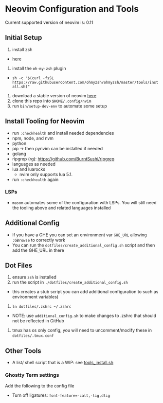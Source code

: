 # Neovim Configuration and Tools

Current supported version of neovim is: 0.11

## Initial Setup
1. install zsh
  - [here](https://github.com/ohmyzsh/ohmyzsh/wiki/Installing-ZSH)
1. install the `oh-my-zsh` plugin
  - `sh -c "$(curl -fsSL https://raw.githubusercontent.com/ohmyzsh/ohmyzsh/master/tools/install.sh)"`
1. download a stable version of neovim [here](https://github.com/neovim/neovim/releases)
1. clone this repo into `$HOME/.config/nvim`
1. run `bin/setup-dev-env` to automate some setup

## Install Tooling for Neovim
- run `:checkhealth` and install needed dependencies
- npm, node, and nvm
- python
- pip -> then pynvim can be installed if needed
- golang
- ripgrep (rg): https://github.com/BurntSushi/ripgrep
- languages as needed
- lua and luarocks
  - nvim only supports lua 5.1.
- run `:checkhealth` again

### LSPs
- `mason` automates some of the configuration with LSPs. You will still need the tooling above and
  related languages installed

## Additional Config
- If you have a GHE you can set an environment var `GHE_URL` allowing `:GBrowse` to correctly work
- You can run the `dotfiles/create_additional_config.sh` script and then add the GHE_URL in there

## Dot Files
1. ensure `zsh` is installed
1. run the script in `./dotfiles/create_additional_config.sh`
  - this creates a stub script you can add additional configuration to such as environment variables)
1. `ln dotfiles/.zshrc ~/.zshrc`
  - NOTE: use `additional_config.sh` to make changes to .zshrc that should not be reflected in GitHub
1. tmux has os only config, you will need to uncomment/modify these in `dotfiles/.tmux.conf`

## Other Tools
- A list/ shell script that is a WIP: see [tools_install.sh](./tools_install.sh)

### Ghostty Term settings
Add the following to the config file
- Turn off ligatures: `font-feature=-calt,-lig,dlig`
